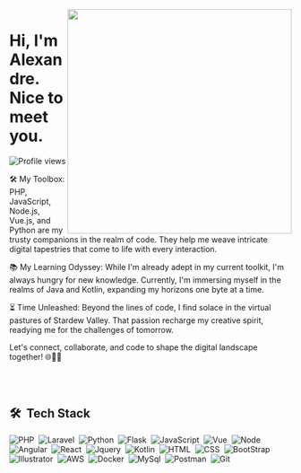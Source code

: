 <img align="right" height="400em" src="https://raw.githubusercontent.com/gist/Xandee-M/c10194ead6ab0c9a233ea347513b39e9/raw/7f20160fa0aeee4d4eb0fd511e566562a4a02f29/githubcard.svg"/>

<h1 align="left">Hi, I'm Alexandre. Nice to meet you.</h1>

<p align="left"> <img src="https://komarev.com/ghpvc/?username=Xandee-M&color=blue" alt="Profile views" /> </p>

🛠️ My Toolbox: PHP, JavaScript, Node.js, Vue.js, and Python are my trusty companions in the realm of code. They help me weave intricate digital tapestries that come to life with every interaction.

📚 My Learning Odyssey: While I'm already adept in my current toolkit, I'm always hungry for new knowledge. Currently, I'm immersing myself in the realms of Java and Kotlin, expanding my horizons one byte at a time.

⏳ Time Unleashed: Beyond the lines of code, I find solace in the virtual pastures of Stardew Valley. That passion recharge my creative spirit, readying me for the challenges of tomorrow.

Let's connect, collaborate, and code to shape the digital landscape together! 🌐👨‍💻

<br><br>
## 🛠 &nbsp;Tech Stack
![PHP](https://img.shields.io/badge/-PHP-05122A?style=flat&logo=PHP)&nbsp;
![Laravel](https://img.shields.io/badge/-Laravel-05122A?style=flat&logo=Laravel)&nbsp;
![Python](https://img.shields.io/badge/-Python-05122A?style=flat&logo=Python)&nbsp;
![Flask](https://img.shields.io/badge/-Flask-05122A?style=flat&logo=Flask)&nbsp;
![JavaScript](https://img.shields.io/badge/-JavaScript-05122A?style=flat&logo=javascript)&nbsp;
![Vue](https://img.shields.io/badge/-Vue-05122A?style=flat&logo=Vue.Js)&nbsp;
![Node](https://img.shields.io/badge/-Node-05122A?style=flat&logo=Node.Js)&nbsp;
![Angular](https://img.shields.io/badge/-Angular-05122A?style=flat&logo=Angular)&nbsp;
![React](https://img.shields.io/badge/-React-05122A?style=flat&logo=React)&nbsp;
![Jquery](https://img.shields.io/badge/-Jquery-05122A?style=flat&logo=Jquery)&nbsp;
![Kotlin](https://img.shields.io/badge/-kotlin-05122A?style=flat&logo=kotlin)&nbsp;
![HTML](https://img.shields.io/badge/-HTML-05122A?style=flat&logo=HTML5)&nbsp;
![CSS](https://img.shields.io/badge/-CSS-05122A?style=flat&logo=CSS3&logoColor=1572B6)&nbsp;
![BootStrap](https://img.shields.io/badge/-BootStrap-05122A?style=flat&logo=BootStrap)&nbsp;
![Illustrator](https://img.shields.io/badge/-Illustrator-05122A?style=flat&logo=adobeillustrator)&nbsp;
![AWS](https://img.shields.io/badge/-AWS-05122A?style=flat&logo=amazonaws)&nbsp;
![Docker](https://img.shields.io/badge/-Docker-05122A?style=flat&logo=Docker)&nbsp;
![MySql](https://img.shields.io/badge/-MySql-05122A?style=flat&logo=MySql)&nbsp;
![Postman](https://img.shields.io/badge/-Postman-05122A?style=flat&logo=Postman)&nbsp;
![Git](https://img.shields.io/badge/-Git-05122A?style=flat&logo=git)&nbsp;

